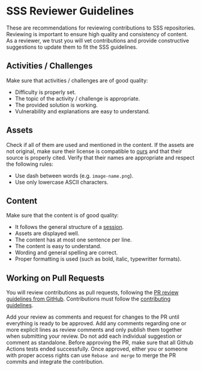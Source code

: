# SSS Reviewer Guidelines

These are recommendations for reviewing contributions to SSS repositories.
Reviewing is important to ensure high quality and consistency of content.
As a reviewer, we trust you will vet contributions and provide constructive suggestions to update them to fit the SSS guidelines.

## Activities / Challenges

Make sure that activities / challenges are of good quality:

- Difficulty is properly set.
- The topic of the activity / challenge is appropriate.
- The provided solution is working.
- Vulnerability and explanations are easy to understand.

## Assets

Check if all of them are used and mentioned in the content.
If the assets are not original, make sure their license is compatible to [ours](./COPYING.md) and that their source is properly cited.
Verify that their names are appropriate and respect the following rules:

- Use dash between words (e.g. `image-name.png`).
- Use only lowercase ASCII characters.

## Content

Make sure that the content is of good quality:

- It follows the general structure of a [session](session-name-1/README.md).
- Assets are displayed well.
- The content has at most one sentence per line.
- The content is easy to understand.
- Wording and general spelling are correct.
- Proper formatting is used (such as bold, italic, typewritter formats).

## Working on Pull Requests

You will review contributions as pull requests, following the [PR review guidelines from GitHub](https://docs.github.com/en/pull-requests/collaborating-with-pull-requests/reviewing-changes-in-pull-requests/about-pull-request-reviews).
Contributions must follow the [contributing guidelines](CONTRIBUTING.md).

Add your review as comments and request for changes to the PR until everything is ready to be approved.
Add any comments regarding one or more explicit lines as review comments and only publish them together when submitting your review.
Do not add each individual suggestion or comment as standalone.
Before approving the PR, make sure that all Github Actions tests ended successfully.
Once approved, either you or someone with proper access rights can use `Rebase and merge` to merge the PR commits and integrate the contribution.
